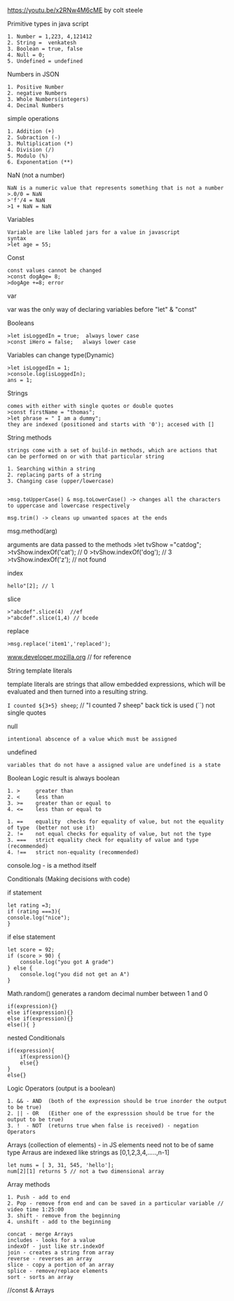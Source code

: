 https://youtu.be/x2RNw4M6cME by colt steele 


Primitive types in java script

    1. Number = 1,223, 4,121412
    2. String =  venkatesh
    3. Boolean = true, false
    4. Null = 0;
    5. Undefined = undefined

Numbers in JSON

    1. Positive Number
    2. negative Numbers
    3. Whole Numbers(integers)
    4. Decimal Numbers

simple operations

    1. Addition (+)
    2. Subraction (-)
    3. Multiplication (*)
    4. Division (/)
    5. Modulo (%)
    6. Exponentation (**)

NaN (not a number)

    NaN is a numeric value that represents something that is not a number
    >.0/0 = NaN
    >'f'/4 = NaN
    >1 + NaN = NaN

Variables

    Variable are like labled jars for a value in javascript
    syntax
    >let age = 55;

Const

    const values cannot be changed
    >const dogAge= 8;
    >dogAge +=8; error

var

var was the only way of declaring variables before "let" & "const"

Booleans

    >let isLoggedIn = true;  always lower case
    >const iHero = false;   always lower case

Variables can change type(Dynamic)

    >let isLoggedIn = 1;
    >console.log(isLoggedIn);
    ans = 1;

Strings

    comes with either with single quotes or double quotes
    >const firstName = "thomas";
    >let phrase = " I am a dummy";
    they are indexed (positioned and starts with '0'); accesed with []

String methods

    strings come with a set of build-in methods, which are actions that can be performed on or with that particular string

    1. Searching within a string
    2. replacing parts of a string
    3. Changing case (upper/lowercase)


    >msg.toUpperCase() & msg.toLowerCase() -> changes all the characters to uppercase and lowercase respectively

    msg.trim() -> cleans up unwanted spaces at the ends

msg.method(arg)

 arguments are data passed to the methods
    >let tvShow ="catdog";
    >tvShow.indexOf('cat');   // 0
    >tvShow.indexOf('dog');   // 3
    >tvShow.indexOf('z');    // not found

index 

    hello"[2]; // l

slice

    >"abcdef".slice(4)  //ef
    >"abcdef".slice(1,4) // bcede

replace

    >msg.replace('item1','replaced');

www.developer.mozilla.org // for reference

String template literals

template literals are strings that allow embedded expressions, which will be evaluated and then turned into a resulting string.
 
 `I counted ${3+5} sheep`;  // "I counted 7 sheep"
 back tick is used (``) not single quotes

null

    intentional abscence of a value which must be assigned

undefined

    variables that do not have a assigned value are undefined is a state

Boolean Logic result is always boolean 

    1. >     greater than
    2. <     less than
    3. >=    greater than or equal to
    4. <=    less than or equal to

    1. ==    equality  checks for equality of value, but not the equality of type  (better not use it)
    2. !=    not equal checks for equality of value, but not the type
    3. ===   strict equality check for equality of value and type (recommended)
    4. !==   strict non-equality (recommended)

console.log - is a method itself

Conditionals (Making decisions with code)

if statement

    let rating =3;
    if (rating ===3){
    console.log("nice");
    }

if else statement

    let score = 92;
    if (score > 90) {
        console.log("you got A grade")
    } else {
        console.log("you did not get an A")
    }


Math.random()  generates a random decimal number between 1 and 0

    if(expression){}
    else if(expression){}
    else if(expression){}
    else(){ }

nested Conditionals

    if(expression){
        if(expression){}
        else{}
    }
    else{}


Logic Operators (output is a boolean)

    1. && - AND  (both of the expression should be true inorder the output to be true)
    2. || - OR   (Either one of the expresssion should be true for the output to be true)
    3. !  - NOT  (returns true when false is received) - negation Operators

Arrays (collection of elements) - in JS elements need not to be of same type
Arraus are indexed like strings as [0,1,2,3,4,.....,n-1]

    let nums = [ 3, 31, 545, 'hello'];
    num[2][1] returns 5 // not a two dimensional array

Array methods

    1. Push - add to end
    2. Pop - remove from end and can be saved in a particular variable // video time 1:25:00
    3. shift - remove from the beginning
    4. unshift - add to the beginning

    concat - merge Arrays
    includes - looks for a value
    indexOf - just like str.indexOf
    join - creates a string from array
    reverse - reverses an array
    slice - copy a portion of an array
    splice - remove/replace elements
    sort - sorts an array

//const & Arrays








 






    




